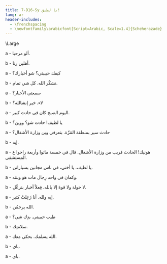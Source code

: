 ```yaml
---
title: 7-D16-Sy يا لطيق!
lang: ar
header-includes:
  - \frenchspacing
  - \newfontfamily\arabicfont[Script=Arabic, Scale=1.4]{Scheherazade}
---
```


\Large




a - ألو مرحبا.

b - أهلين رنا.

a - كيفك حبيبتي؟ شو أخبارك؟

b - نشكُر الله. كل شي تمام.

a - سمعتي الأخبار؟

b - لاء. خير إنشالله؟

a - اليوم الصبح كان في حادث كبير.

b - يا لطيف! حادث شو؟ ووين؟

a - حادث سير بمنطقة المَزّة. بتعرفي وين وزارة الأشغال؟

b - إيه.

a - هونيك! الحادث قريب من وزارة الأشغال. قال في خمسة ماتوا وأربعة راحوا ع المستشفى.

b - يا لطيف. يا أختي، في ناس مجانين بسياراتن.

a - وكمان في واحد رِجال مات هو وبنته.

b - لا حولة ولا قوةَ إلا بالله. فِعلاً أخبار بتزعِّل.

a - إيه ولله. أنا زَعِلتْ كتير.

b - الله يرحمُن.

a - طيب حبيبتي. بدِك شي؟

b - سلامتِك.

a - الله يسلمك. بحكي معك.

b - باي.

a - باي.
